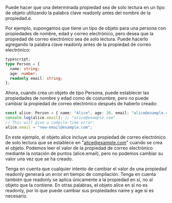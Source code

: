 Puede hacer que una determinada propiedad sea de solo lectura en un tipo de objeto utilizando la palabra clave readonly antes del nombre de la propiedad.e.

Por ejemplo, supongamos que tiene un tipo de objeto para una persona con propiedades de nombre, edad y correo electrónico, pero desea que la propiedad de correo electrónico sea de solo lectura. Puede hacerlo agregando la palabra clave readonly antes de la propiedad de correo electrónico:

```ts
typescript;
type Person = {
  name: string;
  age: number;
  readonly email: string;
};
```

Ahora, cuando crea un objeto de tipo Persona, puede establecer las propiedades de nombre y edad como de costumbre, pero no puede cambiar la propiedad de correo electrónico después de haberlo creado:

```ts
const alice: Person = { name: "Alice", age: 30, email: "alice@example.com" };
console.log(alice.email); // "alice@example.com"
// This will give a compile-time error:
alice.email = "new-email@example.com";
```

En este ejemplo, el objeto alice incluye una propiedad de correo electrónico de solo lectura que se establece en "alice@example.com" cuando se crea el objeto. Podemos leer el valor de la propiedad de correo electrónico mediante la notación de puntos (alice.email), pero no podemos cambiar su valor una vez que se ha creado.

Tenga en cuenta que cualquier intento de cambiar el valor de una propiedad readonly generará un error en tiempo de compilación. Tenga en cuenta también que readonly se aplica únicamente a la propiedad en sí, no al objeto que la contiene. En otras palabras, el objeto alice en sí no es readonly, por lo que puede cambiar sus propiedades name y age si es necesario.